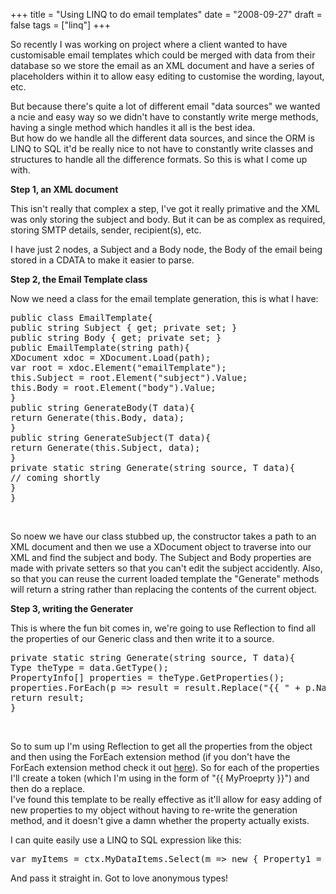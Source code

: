 +++
title = "Using LINQ to do email templates"
date = "2008-09-27"
draft = false
tags = ["linq"]
+++

<p>
So recently I was working on project where a client wanted to have customisable email templates which could be merged with data from their database so we store the email as an XML document and have a series of placeholders within it to allow easy editing to customise the wording, layout, etc.
</p>
<p>
But because there's quite a lot of different email "data sources" we wanted a ncie and easy way so we didn't have to constantly write merge methods, having a single method which handles it all is the best idea.<br>
But how do we handle all the different data sources, and since the ORM is LINQ to SQL it'd be really nice to not have to constantly write classes and structures to handle all the difference formats. So this is what I come up with.
</p>
<p>
<strong>Step 1, an XML document</strong>
</p>
<p>
This isn't really that complex a step, I've got it really primative and the XML was only storing the subject and body. But it can be as complex as required, storing SMTP details, sender, recipient(s), etc.
</p>
<p>
I have just 2 nodes, a Subject and a Body node, the Body of the email being stored in a CDATA to make it easier to parse. 
</p>
<p>
<strong>Step 2, the Email Template class</strong>
</p>
<p>
Now we need a class for the email template generation, this is what I have:
</p>
<pre><span class="keyword">public</span> <span class="keyword">class</span> <span class="const">EmailTemplate</span>{
<span class="keyword">public string</span> Subject { <span class="keyword">get</span>; <span class="keyword">private</span> <span class="keyword">set</span>; }
<span class="keyword">public string</span> Body { <span class="keyword">get</span>; <span class="keyword">private set</span>; }
<span class="keyword">public</span> EmailTemplate(<span class="keyword">string</span> path){
<span class="const">XDocument</span> xdoc = <span class="const">XDocument</span>.Load(path);
<span class="keyword">var</span> root = xdoc.Element(<span class="string">"emailTemplate"</span>);
<span class="keyword">this</span>.Subject = root.Element(<span class="string">"subject"</span>).Value;
<span class="keyword">this</span>.Body = root.Element(<span class="string">"body"</span>).Value;
}
<span class="keyword">public</span> <span class="keyword">string</span> GenerateBody(T data){
<span class="keyword">return</span> Generate(<span class="keyword">this</span>.Body, data); 
}
<span class="keyword">public string</span> GenerateSubject(T data){
<span class="keyword">return</span> Generate(<span class="keyword">this</span>.Subject, data);
}
<span class="keyword">private static string</span> Generate(string source, T data){
// coming shortly
}
}
</pre>
<p>
&nbsp;
</p>
<p>
So noew we have our class stubbed up, the constructor takes a path to an XML document and then we use a <span class="const">XDocument</span> object to traverse into our XML and find the subject and body. The Subject and Body properties are made with private setters so that you can't edit the subject accidently. Also, so that you can reuse the current loaded template the "Generate" methods will return a string rather than replacing the contents of the current object.
</p>
<p>
<strong>Step 3, writing the Generater</strong>
</p>
<p>
This is where the fun bit comes in, we're going to use Reflection to find all the properties of our Generic class and then write it to a source.
</p>
<pre><span class="keyword">private static string</span> Generate(<span class="keyword">string</span> source, T data){
<span class="const">Type</span> theType = data.GetType();
<span class="const">PropertyInfo</span>[] properties = theType.GetProperties();
properties.ForEach(p =&gt; result = result.Replace(<span class="string">"{{ "</span> + p.Name +<span class="string"> " }}"</span>, p.GetValue(data, new <span class="const">Object</span>[0]).ToString()));
<span class="keyword">return</span> result;
}
</pre>
<p>
&nbsp;
</p>
<p>
So to sum up I'm using Reflection to get all the properties from the object and then using the ForEach extension method (if you don't have the ForEach extension method check it out <a href="http://stackoverflow.com/questions/101265/why-is-there-not-a-foreach-extension-method-on-the-ienumerable-interface#101303" target="_blank">here</a>). So for each of the properties I'll create a token (which I'm using in the form of "{{ MyProeprty }}") and then do a replace.
<br>
I've found this template to be really effective as it'll allow for easy adding of new properties to my object without having to re-write the generation method, and it doesn't give a damn whether the property actually exists.
</p>
<p>
I can quite easily use a LINQ to SQL expression like this:
</p>
<pre><span class="keyword">var</span> myItems = ctx.MyDataItems.Select(m =&gt; new { Property1 = m.Poperty1, Property2 = m.Property2 });
</pre>
<p>
And pass it straight in. Got to love anonymous types!
</p>